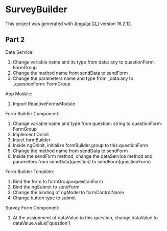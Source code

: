 # SurveyBuilder

This project was generated with [Angular CLI](https://github.com/angular/angular-cli) version 16.2.12.

## Part 2

Data Service:

1. Change variable name and its type from data: any to questionForm: FormGroup
2. Change the method name from sendData to sendForm
3. Change the parameters name and type from \_data:any to \_questionForm: FormGroup

App Module:

1. Import ReactiveFormsModule

Form Builder Component:

1. Change variable name and type from question: string to questionForm: FormGroup
2. Implement OnInit
3. Inject formBuilder
4. Inside ngOnInit, initialize formBuilder.group to this.questionForm
5. Change the method name from sendData to sendForm
6. Inside the sendForm method, change the dataService method and parameters from sendData(question) to sendForm(questionForm)

Form Builder Template:

1. Bind the form to formGroup=questionForm
2. Bind the ngSubmit to sendForm
3. Change the binding of ngModel to formControlName
4. Change button type to submit

Survey Form Component:

1. At the assignment of dataValue to this.question, change dataValue to dataValue.value['question']
